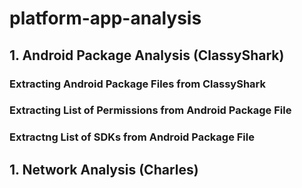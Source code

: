 # platform-app-analysis

## 1. Android Package Analysis (ClassyShark) 
### Extracting Android Package Files from ClassyShark 

### Extracting List of Permissions from Android Package File 

### Extractng List of SDKs from Android Package File 

## 1. Network Analysis (Charles) 
